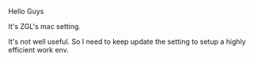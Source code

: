 Hello Guys

It's ZGL's mac setting.

It's not well useful. So I need to keep update the setting to setup a highly efficient work env.

